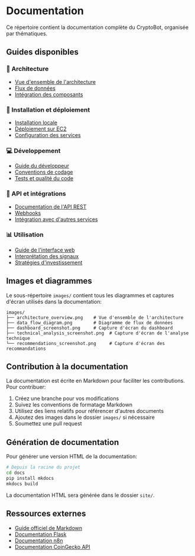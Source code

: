 # Documentation

Ce répertoire contient la documentation complète du CryptoBot, organisée par thématiques.

## Guides disponibles

### 📐 Architecture
- [Vue d'ensemble de l'architecture](architecture.md)
- [Flux de données](data_flow.md)
- [Intégration des composants](component_integration.md)

### 🚀 Installation et déploiement
- [Installation locale](installation.md)
- [Déploiement sur EC2](deployment.md)
- [Configuration des services](services_configuration.md)

### 💻 Développement
- [Guide du développeur](developer_guide.md)
- [Conventions de codage](coding_conventions.md)
- [Tests et qualité du code](testing.md)

### 🔌 API et intégrations
- [Documentation de l'API REST](api.md)
- [Webhooks](webhooks.md)
- [Intégration avec d'autres services](integrations.md)

### 📊 Utilisation
- [Guide de l'interface web](web_interface.md)
- [Interprétation des signaux](signals_guide.md)
- [Stratégies d'investissement](investment_strategies.md)

## Images et diagrammes

Le sous-répertoire `images/` contient tous les diagrammes et captures d'écran utilisés dans la documentation:

```
images/
├── architecture_overview.png    # Vue d'ensemble de l'architecture
├── data_flow_diagram.png        # Diagramme de flux de données
├── dashboard_screenshot.png     # Capture d'écran du dashboard
├── technical_analysis_screenshot.png  # Capture d'écran de l'analyse technique
└── recommendations_screenshot.png     # Capture d'écran des recommandations
```

## Contribution à la documentation

La documentation est écrite en Markdown pour faciliter les contributions. Pour contribuer:

1. Créez une branche pour vos modifications
2. Suivez les conventions de formatage Markdown
3. Utilisez des liens relatifs pour référencer d'autres documents
4. Ajoutez des images dans le dossier `images/` si nécessaire
5. Soumettez une pull request

## Génération de documentation

Pour générer une version HTML de la documentation:

```bash
# Depuis la racine du projet
cd docs
pip install mkdocs
mkdocs build
```

La documentation HTML sera générée dans le dossier `site/`.

## Ressources externes

- [Guide officiel de Markdown](https://www.markdownguide.org/)
- [Documentation Flask](https://flask.palletsprojects.com/)
- [Documentation n8n](https://docs.n8n.io/)
- [Documentation CoinGecko API](https://www.coingecko.com/api/documentation)
